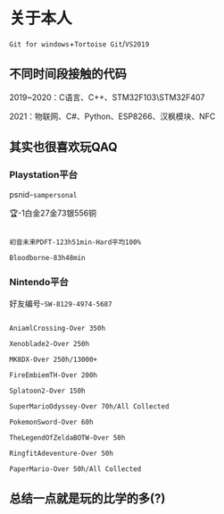 # 关于本人
`Git for windows`+`Tortoise Git`/`VS2019`

## 不同时间段接触的代码

2019~2020：C语言、C++、STM32F103\STM32F407

2021：物联网、C#、Python、ESP8266、汉枫模块、NFC



## 其实也很喜欢玩QAQ

### Playstation平台

psnid-`sampersonal`

🏆-1白金27金73银556铜
```

初音未来PDFT-123h51min-Hard平均100%

Bloodborne-83h48min
```

###  Nintendo平台

好友编号-`SW-8129-4974-5687`
```

AniamlCrossing-Over 350h

Xenoblade2-Over 250h

MK8DX-Over 250h/13000+

FireEmbiemTH-Over 200h

Splatoon2-Over 150h

SuperMarioOdyssey-Over 70h/All Collected

PokemonSword-Over 60h

TheLegendOfZeldaBOTW-Over 50h

RingfitAdeventure-Over 50h

PaperMario-Over 50h/All Collected
```



## 总结一点就是玩的比学的多(?)

